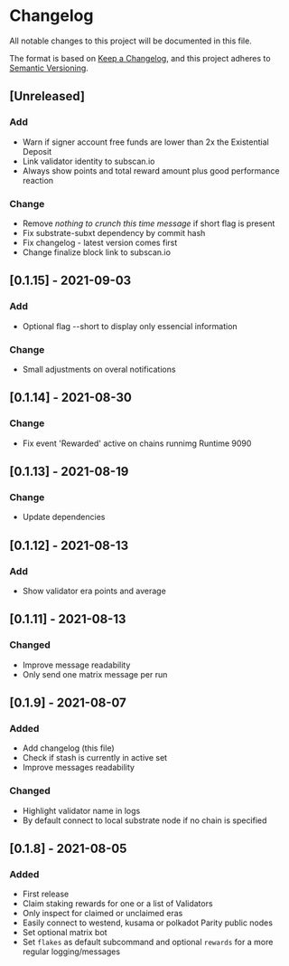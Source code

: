 # Changelog

All notable changes to this project will be documented in this file.

The format is based on [Keep a Changelog](https://keepachangelog.com/en/1.0.0/),
and this project adheres to [Semantic Versioning](https://semver.org/spec/v2.0.0.html).

## [Unreleased]

### Add

- Warn if signer account free funds are lower than 2x the Existential Deposit
- Link validator identity to subscan.io
- Always show points and total reward amount plus good performance reaction

### Change

- Remove *nothing to crunch this time message* if short flag is present
- Fix substrate-subxt dependency by commit hash
- Fix changelog - latest version comes first
- Change finalize block link to subscan.io

## [0.1.15] - 2021-09-03

### Add

- Optional flag --short to display only essencial information

### Change

- Small adjustments on overal notifications

## [0.1.14] - 2021-08-30

### Change

- Fix event 'Rewarded' active on chains runnimg Runtime 9090

## [0.1.13] - 2021-08-19

### Change

- Update dependencies

## [0.1.12] - 2021-08-13

### Add

- Show validator era points and average

## [0.1.11] - 2021-08-13

### Changed

- Improve message readability
- Only send one matrix message per run

## [0.1.9] - 2021-08-07

### Added

- Add changelog (this file)
- Check if stash is currently in active set
- Improve messages readability

### Changed

- Highlight validator name in logs
- By default connect to local substrate node if no chain is specified

## [0.1.8] - 2021-08-05

### Added

- First release
- Claim staking rewards for one or a list of Validators
- Only inspect for claimed or unclaimed eras
- Easily connect to westend, kusama or polkadot Parity public nodes
- Set optional matrix bot
- Set `flakes` as default subcommand and optional `rewards` for a more regular logging/messages

